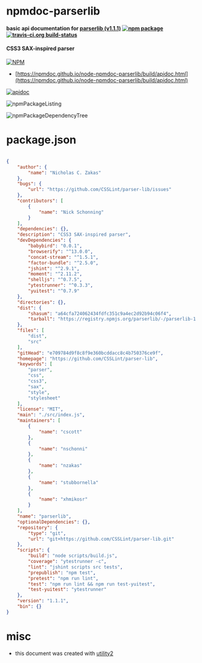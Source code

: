 # npmdoc-parserlib

#### basic api documentation for  [parserlib (v1.1.1)](https://github.com/CSSLint/parser-lib)  [![npm package](https://img.shields.io/npm/v/npmdoc-parserlib.svg?style=flat-square)](https://www.npmjs.org/package/npmdoc-parserlib) [![travis-ci.org build-status](https://api.travis-ci.org/npmdoc/node-npmdoc-parserlib.svg)](https://travis-ci.org/npmdoc/node-npmdoc-parserlib)

#### CSS3 SAX-inspired parser

[![NPM](https://nodei.co/npm/parserlib.png?downloads=true&downloadRank=true&stars=true)](https://www.npmjs.com/package/parserlib)

- [https://npmdoc.github.io/node-npmdoc-parserlib/build/apidoc.html](https://npmdoc.github.io/node-npmdoc-parserlib/build/apidoc.html)

[![apidoc](https://npmdoc.github.io/node-npmdoc-parserlib/build/screenCapture.buildCi.browser.%252Ftmp%252Fbuild%252Fapidoc.html.png)](https://npmdoc.github.io/node-npmdoc-parserlib/build/apidoc.html)

![npmPackageListing](https://npmdoc.github.io/node-npmdoc-parserlib/build/screenCapture.npmPackageListing.svg)

![npmPackageDependencyTree](https://npmdoc.github.io/node-npmdoc-parserlib/build/screenCapture.npmPackageDependencyTree.svg)



# package.json

```json

{
    "author": {
        "name": "Nicholas C. Zakas"
    },
    "bugs": {
        "url": "https://github.com/CSSLint/parser-lib/issues"
    },
    "contributors": [
        {
            "name": "Nick Schonning"
        }
    ],
    "dependencies": {},
    "description": "CSS3 SAX-inspired parser",
    "devDependencies": {
        "babybird": "0.0.1",
        "browserify": "^13.0.0",
        "concat-stream": "^1.5.1",
        "factor-bundle": "^2.5.0",
        "jshint": "^2.9.1",
        "moment": "^2.11.2",
        "shelljs": "^0.7.5",
        "ytestrunner": "^0.3.3",
        "yuitest": "^0.7.9"
    },
    "directories": {},
    "dist": {
        "shasum": "a64cfa724062434fdfc351c9a4ec2d92b94c06f4",
        "tarball": "https://registry.npmjs.org/parserlib/-/parserlib-1.1.1.tgz"
    },
    "files": [
        "dist",
        "src"
    ],
    "gitHead": "e709784d9f8c8f9e360bcddacc8c4b750376ce9f",
    "homepage": "https://github.com/CSSLint/parser-lib",
    "keywords": [
        "parser",
        "css",
        "css3",
        "sax",
        "style",
        "stylesheet"
    ],
    "license": "MIT",
    "main": "./src/index.js",
    "maintainers": [
        {
            "name": "cscott"
        },
        {
            "name": "nschonni"
        },
        {
            "name": "nzakas"
        },
        {
            "name": "stubbornella"
        },
        {
            "name": "xhmikosr"
        }
    ],
    "name": "parserlib",
    "optionalDependencies": {},
    "repository": {
        "type": "git",
        "url": "git+https://github.com/CSSLint/parser-lib.git"
    },
    "scripts": {
        "build": "node scripts/build.js",
        "coverage": "ytestrunner -c",
        "lint": "jshint scripts src tests",
        "prepublish": "npm test",
        "pretest": "npm run lint",
        "test": "npm run lint && npm run test-yuitest",
        "test-yuitest": "ytestrunner"
    },
    "version": "1.1.1",
    "bin": {}
}
```



# misc
- this document was created with [utility2](https://github.com/kaizhu256/node-utility2)
